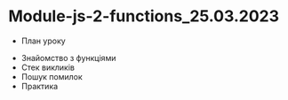 # Module-js-2-functions_25.03.2023

* План уроку
- Знайомство з функціями
- Стек викликів
- Пошук помилок
- Практика
